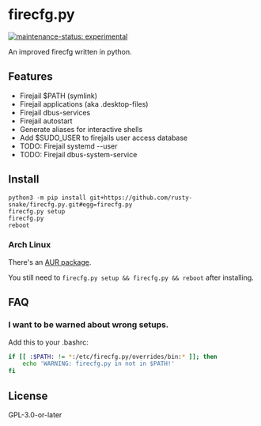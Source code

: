 firecfg.py
==========

[![maintenance-status: experimental](https://img.shields.io/badge/maintenance--status-experimental-orange)](https://gist.github.com/rusty-snake/574a91f1df9f97ec77ca308d6d731e29)

An improved firecfg written in python.

Features
--------

 * Firejail $PATH (symlink)
 * Firejail applications (aka .desktop-files)
 * Firejail dbus-services
 * Firejail autostart
 * Generate aliases for interactive shells
 * Add $SUDO_USER to firejails user access database
 * TODO: Firejail systemd --user
 * TODO: Firejail dbus-system-service

Install
-------

```
python3 -m pip install git+https://github.com/rusty-snake/firecfg.py.git#egg=firecfg.py
firecfg.py setup
firecfg.py
reboot
```

### Arch Linux

There's an [AUR package](https://aur.archlinux.org/packages/python-firecfg-git/).

You still need to `firecfg.py setup && firecfg.py && reboot` after installing.

FAQ
---

### I want to be warned about wrong setups.

Add this to your .bashrc:

```bash
if [[ :$PATH: != *:/etc/firecfg.py/overrides/bin:* ]]; then
    echo 'WARNING: firecfg.py in not in $PATH!'
fi
```

License
-------

GPL-3.0-or-later
